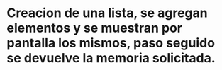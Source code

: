 # Creacion de una lista, se agregan elementos y se muestran por pantalla los mismos, paso seguido se devuelve la memoria solicitada.
